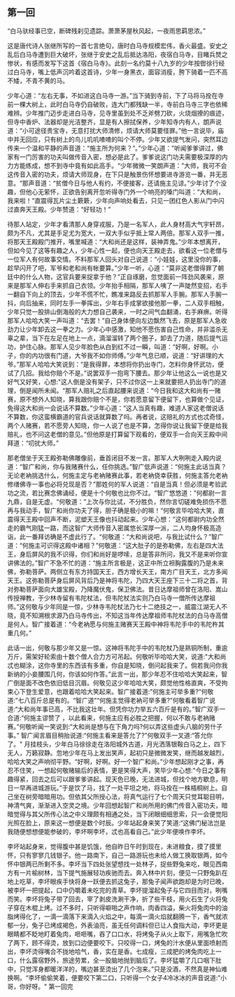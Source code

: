 ## 第一回

​	“白马驮经事已空，断碑残刹见遗踪。萧萧茅屋秋风起，一夜雨思羁思浓。”

​		这是唐代诗人张继所写的一首七言绝句，唐时白马寺规模宏伟，香火最盛。安史之乱后白马寺遭到巨大破坏，张继于安史之乱后抵达洛阳，夜宿白马寺，目睹兵燹之惨状，有感而发写下这首《宿白马寺》。此刻一名约莫十八九岁的少年按辔徐行经过白马寺，嘴上低声沉吟着这首诗，少年一身黑衣，面容消瘦，胯下骑着一匹不高不矮，不青不黄的马。

​		少年心道：“左右无事，不如进这白马寺一游。”当下骑到寺前，下了马将马拴在寺前一棵大树上，此时白马寺仍自破败，连大门都残缺一半，寺前白马寺三字也依稀难辨。少年推门迈步走进白马寺，见寺里虽到处不乏斧劈刀砍，火烧烟撩的痕迹，但寺中香炉、法器却是光洁整齐，显是有人擦拭保养，少年知寺内有人，朗声说道：“小可途径贵宝寺，无意打扰大师清修，烦请大师莫要怪罪。”他一言说毕，庙中并无回应，只有树上的鸟儿叽叽喳喳的叫个不停。少年又欲提气发问，突然耳边传来一个温和平静的声音道：“施主所为何来？”。”少年心道：”听闻爹爹讲过，佛家有一门厉害的功夫叫做传音入密，想必是此了。爹爹说这门功夫需要极深厚的内力方能练成，想不到寺中竟有如此高手。“少年微微一笑朗声道：”大师，我可不会这传音入密的功夫，烦请大师现身，在下只是触景伤怀想要进寺游览一番，并无恶意。“那声音道：“贫僧今日与他人有约，不便接客，还请施主见谅。”少年讨了个没趣，但他心无萦怀，正欲告别离开忽听得寺门外一个响亮的嗓门叫道：“大和尚，我来啦！”直震得瓦片尘土簌簌，少年向声响处看去，只见一团红色人影从门中闪过直奔天王殿。少年赞道：“好轻功！”

​		待那人站定，少年才看清那人身穿戎服，乃是一名军人，此人身材高大气宇轩昂，颇为不凡，尤其是手足尤为宽大，一双大手似乎抵上常人两倍。那军人双手一推，将那天王殿殿门推开，嘴里喊道：“大和尚还是这样，装神弄鬼。”少年本想离开，但如今见了这等有趣之人，少年心性一起，便也向天王殿走去，欲看这一位老僧与一位军人有何故事交情。不料那军人回头对自己说道：“小娃娃，这里没你的事，趁早闪开了吧，军爷和老和尚有帐要算。”少年一听，心道：“莫非这老僧得罪了朝廷中的什么人物，这官兵要来捉拿于他？”正自琢磨，忽觉面前一阵劲风袭来，原来是那军人伸右手来抓自己衣领。少年抬手相隔，那军人咦了一声陡然变招，右手一翻自下向上的顶去，少年不慌不忙，瞧准来路反去抓那军人手腕。那军人手腕一抖，向后抽来，同时左手一拳挥出，少年右手成掌欲接他那一拳，二人双手相触，少年只觉一股排山倒海般的大力想自己袭来，一时之间气血翻涌，右手麻痹。听得那军人哈哈大笑一声叫道：“去罢！”自己身体便向左边飘然飞去，原是那军人急收劲力让少年卸去这一拳之力。少年心中感激，知他不愿伤害自己性命，并非滥杀无辜之辈，当下在左足在地上一点，滴溜溜转了两个圈子，卸去了力道，随后提气运功，护住心脉。那军人见少年脸色从白到红不过一瞬，叫道：“好啊，好啊。小子，你的内功很有门道，大爷我不如你师傅。”少年气息已顺，说道：“好讲理的大爷。”那军人哈哈大笑说到：“是我得罪，本想将你扔出寺门，怎料你身怀武功，便试了几招。我给你赔个不是。”说罢双手一抱弯下腰去。那少年让他这么一说也是又好气又好笑，心想:"这人倒是没有架子，只不过你这一上来就要把人扔出寺门的道理，倒是闻所未闻。“那军人赔礼之后直起腰来说道：“今日我和这大和尚有一赌赛，原不想外人知晓，算我跟你赔个不是，你若愿意留下便留下，也算做个见证，免得这大和尚一会说话不算数。”少年心道：“这人当真有趣，难道人家这老僧说话不算数，你这蛮横霸道的官兵说话就算数了吗。再者说，这赔礼的方式也忒奇怪，两个人赌赛，若不愿旁人知晓，你一人说了也是不算，怎得你说让我留下便是给我赔礼，也不问这老僧的意见。”但他原是打算留下观看的，便双手一合向天王殿中间拜道：“叨扰大师。”

​		那老僧坐于天王殿弥勒佛雕像前，垂首闭目不发一言。那军人大咧咧走入殿内说道：“智广和尚，你与我赌赛什么，任你挑选。”智广低声说道：“何施主此话当真？无论老衲挑选什么，何施主定与老衲赌赛此事，若老衲侥幸获胜，何施主答允老衲修缮佛寺一事也必将兑现是否？”那姓何的军人说道：“自是当真！但必须是考验武功之流，若比赛念佛诵经，便是十个何敬也比你不过。“智广悠悠道：”何都尉一言九鼎，自是无虚。“何敬道：”上次与你比试，不分胜负，然你言切磋难免损伤不愿再与我动手，智广和尚你功夫了得，胆子确是极小的嘛！“何敬言毕哈哈大笑，直震得天王殿中回声不断，泥塑天王像也抖动起来。少年心想：”这何都尉内功全然走的霸气刚猛一路，而这智广大师传音入密属悠长深厚一派，二人均身怀极高造诣，此一番拜访确是不虚此行了。“何敬道：“大和尚说吧，与我比试什么？”智广道：“何施主可识得这殿中诸相？”何敬道：“这大肚子的是弥勒佛，左右是四大法王，身后屏风的我不识得，你们和尚好是啰嗦，总是答非所问，我又不是来听你宣讲佛法的。”智广不急不忙的道：“施主所言极是，这正中所立袒胸露腹的乃是未来佛，弥勒菩萨。两侧立有东方持国天王，西方增长天王，南方广目天王，北方多闻天王。这弥勒菩萨身后屏风背后乃是神将韦陀，乃四大天王座下三十二将之首，背对弥勒菩萨面向大雄宝殿，乃降魔伏鬼，保卫佛法。昔日达摩祖师曾在洛阳、嵩山传授禅教，于少林寺留有韦陀杖法，但韦陀杖法实则乃白马寺一僧所传达摩祖师。”这何敬与少年同是一惊，少林寺韦陀杖法乃七十二绝技之一，威震江湖无人不晓，竟不知溯根求源乃白马寺传出，不知这当年传达摩祖师韦陀杖法的白马寺高僧是何人。智广接着道：“今老衲愿与何施主赌赛天王殿中神将韦陀手中的韦陀杵其重几何。”

​		此话一出，何敬与那少年又是一惊。这神将韦陀手中的韦陀杖乃是熟铜所制，重逾万斤，需架好轮索由十数个僧人合力方可吊起。何敬听毕哈哈大笑，说道:"大和尚忒也糊涂，这你寺里的东西该有多重，你自是知晓，倒问起我来了。倘若我问你我新纳的小妾腰围几何，你该如何作答。”此言一出，那少年忍不住哈哈大笑起来，智广倒是面不改色依旧低目沉眉。何敬见这少年哈哈大笑，颇觉他性格直爽，不受拘束心下登生爱意，也跟着哈哈大笑起来。智广接着道:”何施主可举多重?“何敬道:”七八百斤总是有的。“智广道”“何施主觉得老衲可举多重?”何敬看着智广说道:“大和尚年事已高，不比我这壮年。但凭你功力举五六百斤是有的。”智广双手一合道:“何施主谬赞了 ，以此看来，何施主应有必胜之把握，何以不敢与老衲赌赛。”何敬听闻一笑说到:“大和尚是想与在下角力吗?何以弄这些虚头八脑的劳什子事。” 智广闻言眉目稍抬说道:“何施主看来是答允了?”何敬双手一叉道:“答允你了。" 
​        月挂枝头，少年白马徐徐走在洛阳城外古道，月光洒落银鞍白马之上，四下无人，万籁寂静。忽地少年在马上发出笑声，起初只是微微发笑，继而越发越烈，哈哈大笑之声响彻平野。“好啊，好啊。好一个智广和尚。”少年想起刚才之事，再忍不住笑，一想起何敬赌输后的表情，更是笑得大声，笑毕少年心想:"今日之事有趣得紧，回去之后可以跟爹爹讲起。现天色已晚，无法进城，但找个地方歇息，明日一早再进城游玩。”于是饮了马，找了一处平坦之地，将马拴在一株梧桐树上。自己坐在树旁暗暗用功。但依其父所授心法，将真气运行了七个周天只觉耳聪目明，神清气爽，渐渐进入空灵之境。少年回想起智广和尚所用的佛门传音入密功夫，暗暗觉得与其父所传心法之中义理颇有相通之处，当下闭眼细细思索，只一会便觉阳光照在脸上，原来这一想便是数个时辰。少年站起身来笑了笑道:“这佛门秘法岂是我随便想想便能参破的，李坏啊李坏，忒也高看自己。”此少年便唤作李坏。

​		李坏站起身来，觉得腹中甚是饥饿，他自昨日午时到现在，未进粮食，摸了摸里怀，只有寥寥几钱银子。他一路南下，自己一路游玩也未给人做工换取银两，如今怀中银两已所剩不多。李坏当下四处张望想找一处林子，捉些野兔来吃，眼见西南方有一片榆树林，当下提气施展轻功疾驰而去。奔入林中片刻，便见一只野兔趴在地上吃草，李坏眼疾手快将身一跃便去抓这兔子，那兔子闻声欲跑却是为时已晚，被李坏一把提起，口中仍嚼着未吃完的青草。李坏提溜起兔子与它四目而对，咧嘴而笑。李坏将兔子带了回去，宰了剥皮洗涮干净，折了些干枝，用火石生了火将兔子穿在木棍上烤。过不多时，只听得噼啪之声作响，肉香四溢，柴火将兔肉中的油脂烤得化了，一滴一滴落下来滴入火焰之中，每滴一滴火焰就翻腾一下，香气就浓郁一分，兔子已烤成褐色，外表油亮，虽无任何调料但已让人食指大动，李坏更是眼睛都不眨地盯着兔肉，咂咂嘴，吞了口口水，将烤兔子从火上取下，用嘴急忙吹了两下，顾不得烫，放到口边便要咬下。只咬得一口，烤兔的汁水便从里面喷射而出，李坏烫得嘴合不拢地哈气，香，实在是香。七成瘦，三成肥的烤兔肉吃上一口，什么露宿野外，旅途劳累，全一股脑地抛到脑后了。李坏猛嚼了几口咽下肚中，只觉浑身都暖洋洋的，嘴边甚至烫出了几个泡来。”只是没酒，不然真是神仙难换啊。“李坏偷偷笑着，便要咬下第二口，只听得一个女子4冷冰冰的声音说道:”小哥，你好呀。"
第一回完

